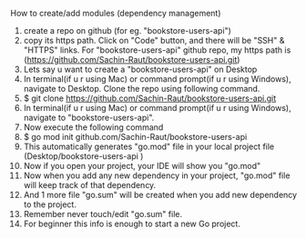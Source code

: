 How to create/add modules
(dependency management)


1. create a repo on github (for eg. "bookstore-users-api") 
2. copy its https path. Click on "Code" button, and there will be "SSH" & "HTTPS" links. 
For "bookstore-users-api" github repo, my https path is 
 (https://github.com/Sachin-Raut/bookstore-users-api.git)
3. Lets say u want to create a "bookstore-users-api" on Desktop
4. In terminal(if u r using Mac) or command prompt(if u r using Windows), navigate to Desktop. Clone the repo using following command.
5. $ git clone https://github.com/Sachin-Raut/bookstore-users-api.git
6. In terminal(if u r using Mac) or command prompt(if u r using Windows), navigate to "bookstore-users-api".
7. Now execute the following command
8. $ go mod init github.com/Sachin-Raut/bookstore-users-api 
9. This automatically generates "go.mod" file in your local project file (Desktop/bookstore-users-api )
10. Now if you open your project, your IDE will show you "go.mod"
11. Now when you add any new dependency in your project, "go.mod" file will keep track of that dependency.
12. And 1 more file "go.sum" will be created when you add new dependency to the project.
13. Remember never touch/edit "go.sum" file.
14. For beginner this info is enough to start a new Go project.